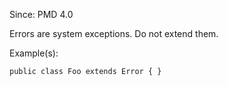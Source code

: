 Since: PMD 4.0

Errors are system exceptions. Do not extend them.

Example(s):
```
public class Foo extends Error { }
```
